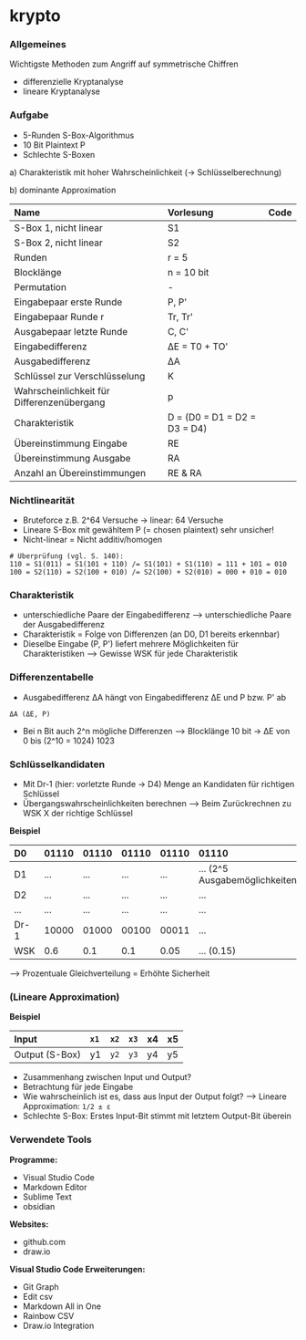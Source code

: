 # krypto

### Allgemeines
Wichtigste Methoden zum Angriff auf symmetrische Chiffren
* differenzielle Kryptanalyse
* lineare Kryptanalyse

### Aufgabe 
* 5-Runden S-Box-Algorithmus
* 10 Bit Plaintext P
* Schlechte S-Boxen

a) Charakteristik mit hoher Wahrscheinlichkeit (-> Schlüsselberechnung)

b) dominante Approximation

| Name                                       | Vorlesung                    | Code |
|:-------------------------------------------|:-----------------------------|:-----|
| S-Box 1, nicht linear                      | S1                           |      |
| S-Box 2, nicht linear                      | S2                           |      |
| Runden                                     | r = 5                        |      |
| Blocklänge                                 | n = 10 bit                   |      |
| Permutation                                | -                            |      |
| Eingabepaar erste Runde                    | P, P'                        |      |
| Eingabepaar Runde r                        | Tr, Tr'                      |      |
| Ausgabepaar letzte Runde                   | C, C'                        |      |
| Eingabedifferenz                           | ΔE = T0 + TO'                |      |
| Ausgabedifferenz                           | ΔA                           |      |
| Schlüssel zur Verschlüsselung              | K                            |      |
| Wahrscheinlichkeit für Differenzenübergang | p                            |      |
| Charakteristik                             | D = (D0 = D1 = D2 = D3 = D4) |      |
| Übereinstimmung Eingabe                    | RE                           |      |
| Übereinstimmung Ausgabe                    | RA                           |      |
| Anzahl an Übereinstimmungen                | RE & RA                      |      |

### Nichtlinearität
* Bruteforce z.B. 2^64 Versuche -> linear: 64 Versuche
* Lineare S-Box mit gewähltem P (= chosen plaintext) sehr unsicher!
* Nicht-linear = Nicht additiv/homogen

```
# Überprüfung (vgl. S. 140):
110 = S1(011) = S1(101 + 110) /= S1(101) + S1(110) = 111 + 101 = 010
100 = S2(110) = S2(100 + 010) /= S2(100) + S2(010) = 000 + 010 = 010
```

### Charakteristik
* unterschiedliche Paare der Eingabedifferenz
--> unterschiedliche Paare der Ausgabedifferenz
* Charakteristik = Folge von Differenzen (an D0, D1 bereits erkennbar)
* Dieselbe Eingabe (P, P') liefert mehrere Möglichkeiten für Charakteristiken
--> Gewisse WSK für jede Charakteristik

### Differenzentabelle
* Ausgabedifferenz ΔA hängt von Eingabedifferenz ΔE und P bzw. P' ab
```
ΔA (ΔE, P)
```
* Bei n Bit auch 2^n mögliche Differenzen
--> Blocklänge 10 bit -> ΔE von 0 bis (2^10 = 1024) 1023

### Schlüsselkandidaten
* Mit Dr-1 (hier: vorletzte Runde -> D4) Menge an Kandidaten für richtigen Schlüssel
* Übergangswahrscheinlichkeiten berechnen
--> Beim Zurückrechnen zu WSK X der richtige Schlüssel

__Beispiel__

| D0   | 01110 | 01110 | 01110 | 01110 | 01110                          |
|:-----|:------|:------|:------|:------|:-------------------------------|
| D1   | ...   | ...   | ...   | ...   | ... (2^5 Ausgabemöglichkeiten) |
| D2   | ...   | ...   | ...   | ...   | ...                            |
| ...  | ...   | ...   | ...   | ...   | ...                            |
| Dr-1 | 10000 | 01000 | 00100 | 00011 | ...                            |
| WSK  | 0.6   | 0.1   | 0.1   | 0.05  | ... (0.15)                     |

--> Prozentuale Gleichverteilung = Erhöhte Sicherheit

### (Lineare Approximation)
__Beispiel__

| Input          | `x1` | `x2` | `x3` | x4 | x5 |
|:---------------|:-----|:-----|:-----|:---|:---|
| Output (S-Box) | y1   | `y2` | `y3` | y4 | y5 |

* Zusammenhang zwischen Input und Output? 
* Betrachtung für jede Eingabe
* Wie wahrscheinlich ist es, dass aus Input der Output folgt?
--> Lineare Approximation: `1/2 ± ε`
* Schlechte S-Box: Erstes Input-Bit stimmt mit letztem Output-Bit überein

### Verwendete Tools
__Programme:__
* Visual Studio Code
* Markdown Editor
* Sublime Text
* obsidian

__Websites:__
* github.com
* draw.io

__Visual Studio Code Erweiterungen:__
* Git Graph
* Edit csv
* Markdown All in One
* Rainbow CSV
* Draw.io Integration
